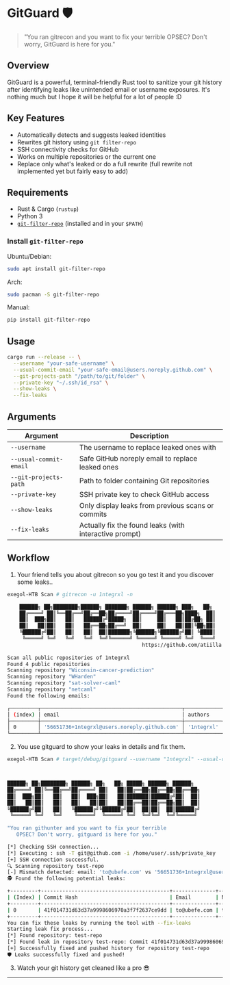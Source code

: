 # GitGuard 🛡️

> "You ran gitrecon and you want to fix your terrible OPSEC? Don't worry, GitGuard is here for you."

## Overview

GitGuard is a powerful, terminal-friendly Rust tool to sanitize your git history after identifying leaks like unintended email or username exposures.
It's nothing much but I hope it will be helpful for a lot of people :D

## Key Features

- Automatically detects and suggests leaked identities
- Rewrites git history using `git filter-repo`
- SSH connectivity checks for GitHub
- Works on multiple repositories or the current one
- Replace only what's leaked or do a full rewrite (full rewrite not implemented yet but fairly easy to add)

## Requirements

- Rust & Cargo (`rustup`)
- Python 3
- [`git-filter-repo`](https://github.com/newren/git-filter-repo) (installed and in your `$PATH`)

### Install `git-filter-repo`

Ubuntu/Debian:

```bash
sudo apt install git-filter-repo
```

Arch:

```bash
sudo pacman -S git-filter-repo
```

Manual:

```bash
pip install git-filter-repo
```

## Usage

```bash
cargo run --release -- \
  --username "your-safe-username" \
  --usual-commit-email "your-safe-email@users.noreply.github.com" \
  --git-projects-path "/path/to/git/folder" \
  --private-key "~/.ssh/id_rsa" \
  --show-leaks \
  --fix-leaks
```

## Arguments

| Argument              | Description                                            |
|-----------------------|--------------------------------------------------------|
| `--username`          | The username to replace leaked ones with              |
| `--usual-commit-email`| Safe GitHub noreply email to replace leaked ones      |
| `--git-projects-path` | Path to folder containing Git repositories             |
| `--private-key`       | SSH private key to check GitHub access                 |
| `--show-leaks`        | Only display leaks from previous scans or commits     |
| `--fix-leaks`         | Actually fix the found leaks (with interactive prompt)|

## Workflow

1. Your friend tells you about gitrecon so you go test it and you discover some leaks..

```bash
exegol-HTB Scan # gitrecon -u 1ntegrxl -n 

    ██████╗ ██╗████████╗██████╗ ███████╗ ██████╗ ██████╗ ███╗   ██╗
    ██╔════╝ ██║╚══██╔══╝██╔══██╗██╔════╝██╔════╝██╔═══██╗████╗  ██║
    ██║  ███╗██║   ██║   ██████╔╝█████╗  ██║     ██║   ██║██╔██╗ ██║
    ██║   ██║██║   ██║   ██╔══██╗██╔══╝  ██║     ██║   ██║██║╚██╗██║
    ╚██████╔╝██║   ██║   ██║  ██║███████╗╚██████╗╚██████╔╝██║ ╚████║
     ╚═════╝ ╚═╝   ╚═╝   ╚═╝  ╚═╝╚══════╝ ╚═════╝ ╚═════╝ ╚═╝  ╚═══╝
                                            https://github.com/atiilla
    
Scan all public repositories of 1ntegrxl
Found 4 public repositories
Scanning repository "Wiconsin-cancer-prediction"
Scanning repository "WHarden"
Scanning repository "sat-solver-caml"
Scanning repository "netcaml"
Found the following emails:

┌─────────┬──────────────────────────────────────────────┬────────────┐
│ (index) │ email                                        │ authors    │
├─────────┼──────────────────────────────────────────────┼────────────┤
│ 0       │ '56651736+1ntegrxl@users.noreply.github.com' │ '1ntegrxl' │
└─────────┴──────────────────────────────────────────────┴────────────┘

```
2. You use gitguard to show your leaks in details and fix them.

```bash
exegol-HTB Scan # target/debug/gitguard --username "1ntegrxl" --usual-commit-email "56651736+1ntegrxl@users.noreply.github.com" --private-key "/home/user/.ssh/private_key" --git-projects-path ../repo --fix-leaks



██████╗ ██╗████████╗ ██████╗ ██╗   ██╗ █████╗ ██████╗ ██████╗ 
██╔════╝ ██║╚══██╔══╝██╔════╝ ██║   ██║██╔══██╗██╔══██╗██╔══██╗
██║  ███╗██║   ██║   ██║  ███╗██║   ██║███████║██████╔╝██║  ██║
██║   ██║██║   ██║   ██║   ██║██║   ██║██╔══██║██╔══██╗██║  ██║
╚██████╔╝██║   ██║   ╚██████╔╝╚██████╔╝██║  ██║██║  ██║██████╔╝
 ╚═════╝ ╚═╝   ╚═╝    ╚═════╝  ╚═════╝ ╚═╝  ╚═╝╚═╝  ╚═╝╚═════╝ 
                                                               
"You ran githunter and you want to fix your terrible 
   OPSEC? Don't worry, gitguard is here for you."

[*] Checking SSH connection...
[*] Executing : ssh -T git@github.com -i /home/user/.ssh/private_key
[+] SSH connection successful.
🔍 Scanning repository test-repo
[-] Mismatch detected: email: 'to@ubefe.com' vs '56651736+1ntegrxl@users.noreply.github.com', name: 'toub' vs '1ntegrxl'
🕵 Found the following potential leaks:

+---------+------------------------------------------+--------------+------+------------+
| (Index) | Commit Hash                              | Email        | Name | Repository |
+---------+------------------------------------------+--------------+------+------------+
| 0       | 41f014731d63d37a9998606970a3f7f2637ce9dd | to@ubefe.com | toub | test-repo  |
+---------+------------------------------------------+--------------+------+------------+
You can fix these leaks by running the tool with --fix-leaks
Starting leak fix process...
[*] Found repository: test-repo
[*] Found leak in repository test-repo: Commit 41f014731d63d37a9998606970a3f7f2637ce9dd | Email: to@ubefe.com | Author: toub
[+] Successfully fixed and pushed history for repository test-repo
🛡 Leaks successfully fixed and pushed!
```
3. Watch your git history get cleaned like a pro 😎

---
